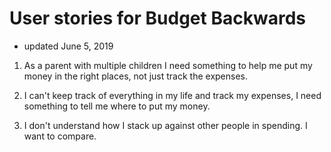 # User stories for Budget Backwards
+ updated June 5, 2019

1. As a parent with multiple children I need something to help me put my money in the right places, not just track the expenses.

1. I can't keep track of everything in my life and track my expenses, I need something to tell me where to put my money. 

1. I don't understand how I stack up against other people in spending. I want to compare.
